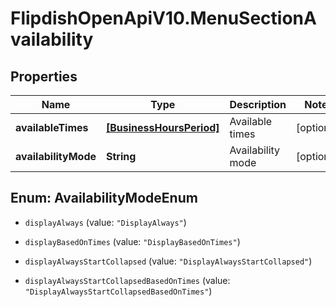 # FlipdishOpenApiV10.MenuSectionAvailability

## Properties
Name | Type | Description | Notes
------------ | ------------- | ------------- | -------------
**availableTimes** | [**[BusinessHoursPeriod]**](BusinessHoursPeriod.md) | Available times | [optional] 
**availabilityMode** | **String** | Availability mode | [optional] 


<a name="AvailabilityModeEnum"></a>
## Enum: AvailabilityModeEnum


* `displayAlways` (value: `"DisplayAlways"`)

* `displayBasedOnTimes` (value: `"DisplayBasedOnTimes"`)

* `displayAlwaysStartCollapsed` (value: `"DisplayAlwaysStartCollapsed"`)

* `displayAlwaysStartCollapsedBasedOnTimes` (value: `"DisplayAlwaysStartCollapsedBasedOnTimes"`)




